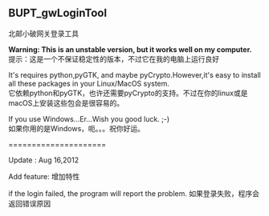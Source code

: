 ## BUPT_gwLoginTool
北邮小破网关登录工具

**Warning: This is an unstable version, but it works well on my computer.**    
提示：这是一个不保证稳定性的版本，不过它在我的电脑上运行良好



It's requires python,pyGTK, and maybe pyCrypto.However,it's easy to install all these packages in your Linux/MacOS system.     
它依赖python和pyGTK，也许还需要pyCrypto的支持。不过在你的linux或是macOS上安装这些包会是很容易的。



If you use Windows...Er...Wish you good luck. ;-)    
如果你用的是Windows，呃。。。祝你好运。


=====================


Update : Aug 16,2012

Add feature:
增加特性

if the login failed, the program will report the problem.
如果登录失败，程序会返回错误原因
